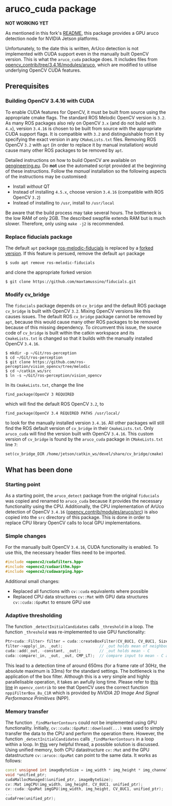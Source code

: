 # aruco_cuda package

**NOT WORKING YET**

As mentioned in this fork's [README](../README.md), this package provides a GPU aruco detection node for NVIDIA Jetson platforms.

Unfortunately, to the date this is written, ArUco detection is not implemented with CUDA support even in the manually built OpenCV version. This is what the `aruco_cuda` package does. It includes files from [opencv_contrib/tree/3.4.16/modules/aruco](https://github.com/opencv/opencv_contrib/tree/3.4.16/modules/aruco), which are modified to utilise underlying OpenCV CUDA features.


## Prerequisites

### Building OpenCV 3.4.16 with CUDA

To enable CUDA features for OpenCV, it must be built from source using the appropriate cmake flags. The standard ROS Melodic OpenCV version is `3.2`. As many ROS packages also rely on OpenCV `3.x` (and do not build with `4.x`), version `3.4.16` is chosen to be built from source with the appropriate CUDA support flags. It is compatible with `3.2` and distinguishable from it by specifying the exact version in any `CMakeLists.txt` files. Removing ROS OpenCV `3.2` with `apt` (in order to replace it by manual installation) would cause many other ROS packages to be removed by `apt`.

Detailed instructions on how to build OpenCV are available on [qengineering.eu](https://qengineering.eu/install-opencv-4.5-on-Jetson-nano.html). Do **not** use the automated script provided at the beginning of these instructions. Follow the *manual* installation so the following aspects of the instructions may be customised:

- Install *without* QT
- Instead of installing `4.5.x`, choose version `3.4.16` (compatible with ROS OpenCV `3.2`)
- Instead of installing to `/usr`, install to `/usr/local`

Be aware that the build process may take several hours. The bottleneck is the low RAM of only 2GB. The described swapfile extends RAM but is much slower. Therefore, only using `make -j2` is recommended.


### Replace fiducials package

The default `apt` package [ros-melodic-fiducials](http://wiki.ros.org/fiducials) is replaced by a [forked version](https://github.com/maxtamussino/fiducials). If this feature is persued, remove the default `apt` package

```
$ sudo apt remove ros-melodic-fiducials
```

and clone the appropriate forked version

```
$ git clone https://github.com/maxtamussino/fiducials.git
```


### Modify cv_bridge 

The `fiducials` package depends on `cv_bridge` and the default ROS package `cv_bridge` is built with OpenCV `3.2`. Mixing OpenCV versions like this causes issues. The default ROS `cv_bridge` package cannot be removed by `apt`, because this would cause many other ROS packages to be removed because of this missing dependency. To circumvent this issue, the source code of `cv_bridge` is built within the catkin workspace and its `CmakeLists.txt` is changed so that it builds with the manually installed OpenCV `3.4.16`.

```
$ mkdir -p ~/Git/ros-perception
$ cd ~/Git/ros-perception
$ git clone https://github.com/ros-perception/vision_opencv/tree/melodic
$ cd ~/catkin_ws/src
$ ln -s ~/Git/ros-perception/vision_opencv
```

In its `CmakeLists.txt`, change the line

```
find_package(OpenCV 3 REQUIRED
```

which will find the default ROS OpenCV `3.2`, to

```
find_package(OpenCV 3.4 REQUIRED PATHS /usr/local/
```

to look for the manually installed version `3.4.16`. All other packages will still find the ROS default version of `cv_bridge` in their `CmakeLists.txt`. Only `aruco_cuda` will find the version built with OpenCV `3.4.16`. This custom version of `cv_bridge` is found by the `aruco_cuda` package in `CMakeLists.txt` line `7`:

```
set(cv_bridge_DIR /home/jetson/catkin_ws/devel/share/cv_bridge/cmake)
```

## What has been done

### Starting point

As a starting point, the `aruco_detect` package from the original `fiducials` was copied and renamed to `aruco_cuda` because it provides the necessary functionality using the CPU. Additionally, the CPU implementation of ArUco detection of OpenCV `3.4.16` ([opencv_contrib/modules/aruco/src](https://github.com/opencv/opencv_contrib/tree/3.4.16/modules/aruco/src)) is also copied into the `src` directory of this package. This is done in order to replace CPU library OpenCV calls to local GPU implementations.


### Simple changes

For the manually built OpenCV `3.4.16`, CUDA functionality is enabled. To use this, the necessary header files need to be imported.

```c++
#include <opencv2/cudafilters.hpp>
#include <opencv2/cudaarithm.hpp>
#include <opencv2/cudawarping.hpp>
```

Additional small changes:

- Replaced all functions with `cv::cuda` equivalents where possible
- Replaced CPU data structures `cv::Mat` with GPU data structures `cv::cuda::GpuMat` to ensure GPU use


### Adaptive thresholding

The function `_detectInitialCandidates` calls `_threshold` in a loop. The function `_threshold` was re-implemented to use GPU functionality:

```c++
Ptr<cuda::Filter> filter = cuda::createBoxFilter(CV_8UC1, CV_8UC1, Size(winSize,winSize));
filter->apply(_in, _out);                // _out holds mean of neighbouring pixels
cuda::add(_out, -constant, _out);        // _out holds mean - C
cuda::compare(_in, _out, _out, CMP_LT);  // compare input to mean - C and store 255 if in<out and 0 if in>=out
```

This lead to a detection time of around 650ms (for a frame rate of 30Hz, the absolute maximum is 33ms) for the standard settings. The bottleneck is the application of the box filter. Although this is a very simple and highly parallelisable operation, it takes an awfully long time. Please refer to [this line](https://github.com/opencv/opencv_contrib/blob/a26f71313009c93d105151094436eecd4a0990ed/modules/cudafilters/src/filtering.cpp#L164) in `opencv_contrib` to see that OpenCV uses the correct function `nppiFilterBox_8u_C1R` which is provided by *NVIDIA 2D Image And Signal Performance Primitives* (NPP).


### Memory transfer

The function `_findMarkerContours` could not be implemented using GPU functionality. Initially, `cv::cuda::GpuMat::download(...)` was used to simply transfer the data to the CPU and perform the operation there. However, the function `_detectInitialCandidates` calls `_findMarkerContours` in a loop within a loop. 
In [this](https://forums.developer.nvidia.com/t/eliminate-upload-download-for-opencv-cuda-gpumat-using-shared-memory/83090/6) very helpful thread, a possible solution is discussed. Using unified memory, both CPU datastructure `cv::Mat` and the GPU datastructure `cv::aruco::GpuMat` can point to the same data. It works as follows:

```c++
const unsigned int imageByteSize = img_width * img_height * img_channels;
void *unified_ptr;
cudaMallocManaged(&unified_ptr, imageByteSize);
cv::Mat imgCPU(img_width, img_height, CV_8UC1, unified_ptr);
cv::cuda::GpuMat imgGPU(img_width, img_height, CV_8UC1, unified_ptr);
...
cudaFree(unified_ptr);
```